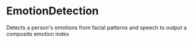 # EmotionDetection
Detects a person's emotions from facial patterns and speech to output a composite emotion index
